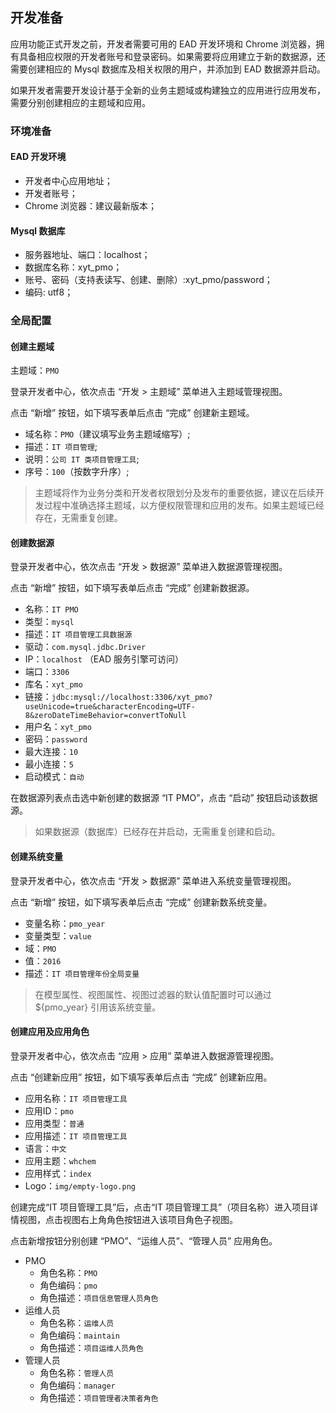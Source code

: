 ## 开发准备

应用功能正式开发之前，开发者需要可用的 EAD 开发环境和 Chrome 浏览器，拥有具备相应权限的开发者账号和登录密码。如果需要将应用建立于新的数据源，还需要创建相应的 Mysql 数据库及相关权限的用户，并添加到 EAD 数据源并启动。

如果开发者需要开发设计基于全新的业务主题域或构建独立的应用进行应用发布，需要分别创建相应的主题域和应用。

### 环境准备

#### EAD 开发环境

- 开发者中心应用地址；
- 开发者账号；
- Chrome 浏览器：建议最新版本；

#### Mysql 数据库

- 服务器地址、端口：localhost；
- 数据库名称：xyt_pmo；
- 账号、密码（支持表读写、创建、删除）:xyt_pmo/password；
- 编码: utf8；

### 全局配置

#### 创建主题域

主题域：```PMO```

登录开发者中心，依次点击 “开发 > 主题域” 菜单进入主题域管理视图。

点击 “新增” 按钮，如下填写表单后点击 “完成” 创建新主题域。

- 域名称：```PMO```（建议填写业务主题域缩写）;
- 描述：```IT 项目管理```;
- 说明：```公司 IT 类项目管理工具```;
- 序号：```100```（按数字升序）;

> 主题域将作为业务分类和开发者权限划分及发布的重要依据，建议在后续开发过程中准确选择主题域，以方便权限管理和应用的发布。如果主题域已经存在，无需重复创建。

#### 创建数据源

登录开发者中心，依次点击 “开发 > 数据源” 菜单进入数据源管理视图。

点击 “新增” 按钮，如下填写表单后点击 “完成” 创建新数据源。

- 名称：```IT PMO```
- 类型：```mysql```
- 描述：```IT 项目管理工具数据源```
- 驱动：```com.mysql.jdbc.Driver```
- IP：```localhost``` （EAD 服务引擎可访问）
- 端口：```3306```
- 库名：```xyt_pmo```
- 链接：```jdbc:mysql://localhost:3306/xyt_pmo?useUnicode=true&characterEncoding=UTF-8&zeroDateTimeBehavior=convertToNull```
- 用户名：```xyt_pmo```
- 密码：```password```
- 最大连接：```10```
- 最小连接：```5```
- 启动模式：```自动```

在数据源列表点击选中新创建的数据源 “IT PMO”，点击 “启动” 按钮启动该数据源。


> 如果数据源（数据库）已经存在并启动，无需重复创建和启动。

#### 创建系统变量

登录开发者中心，依次点击 “开发 > 数据源” 菜单进入系统变量管理视图。

点击 “新增” 按钮，如下填写表单后点击 “完成” 创建新数系统变量。

- 变量名称：```pmo_year```
- 变量类型：```value``` 
- 域：```PMO```
- 值：```2016```
- 描述：```IT 项目管理年份全局变量```

> 在模型属性、视图属性、视图过滤器的默认值配置时可以通过 ${pmo_year} 引用该系统变量。

#### 创建应用及应用角色

登录开发者中心，依次点击 “应用 > 应用” 菜单进入数据源管理视图。

点击 “创建新应用” 按钮，如下填写表单后点击 “完成” 创建新应用。

- 应用名称：```IT 项目管理工具```
- 应用ID：```pmo```
- 应用类型：```普通```
- 应用描述：```IT 项目管理工具```
- 语言：```中文```
- 应用主题：```whchem```
- 应用样式：```index```
- Logo：```img/empty-logo.png```

创建完成“IT 项目管理工具”后，点击“IT 项目管理工具”（项目名称）进入项目详情视图，点击视图右上角角色按钮进入该项目角色子视图。

点击新增按钮分别创建 “PMO”、“运维人员”、“管理人员” 应用角色。

- PMO
  - 角色名称：```PMO```
  - 角色编码：```pmo```
  - 角色描述：```项目信息管理人员角色```
- 运维人员
  - 角色名称：```运维人员```
  - 角色编码：```maintain```
  - 角色描述：```项目运维人员角色```
- 管理人员
  - 角色名称：```管理人员```
  - 角色编码：```manager```
  - 角色描述：```项目管理者决策者角色```
